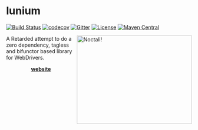 # lunium
[![Build Status](https://travis-ci.com/pierrenodet/lunium.svg?branch=master)](https://travis-ci.com/pierrenodet/lunium)
[![codecov](https://codecov.io/gh/pierrenodet/lunium/branch/master/graph/badge.svg)](https://codecov.io/gh/pierrenodet/lunium)
[![Gitter](https://badges.gitter.im/lunium/community.svg)](https://gitter.im/lunium/community?utm_source=badge&utm_medium=badge&utm_campaign=pr-badge)
[![License](https://img.shields.io/badge/license-Apache--2.0-blue.svg)](https://github.com/pierrenodet/lunium/blob/master/LICENSE)
[![Maven Central](https://img.shields.io/maven-central/v/com.github.pierrenodet/lunium_2.12.svg?label=maven-central&colorB=blue)](https://search.maven.org/search?q=g:%22com.github.pierrenodet%22%20AND%20a:%22lunium_2.12%22)

<img alt="Noctali!" align="right" src="noctali.jpg" width="312" height="239"/>

A Retarded attempt to do a zero dependency, tagless and bifunctor based library for WebDrivers.

<p align="center"><a href="https://pierrenodet.github.io/lunium"><B>website</B></a></p>
